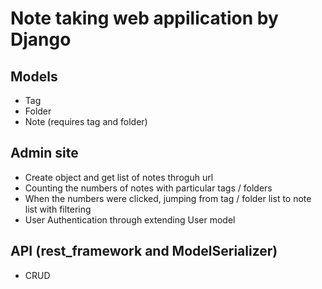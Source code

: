# Note taking web appilication by Django

## Models
- Tag
- Folder
- Note (requires tag and folder)

## Admin site
- Create object and get list of notes throguh url
- Counting the numbers of notes with particular tags / folders
- When the numbers were clicked, jumping from tag / folder list to note list with filtering
- User Authentication through extending User model

## API (rest_framework and ModelSerializer)
- CRUD